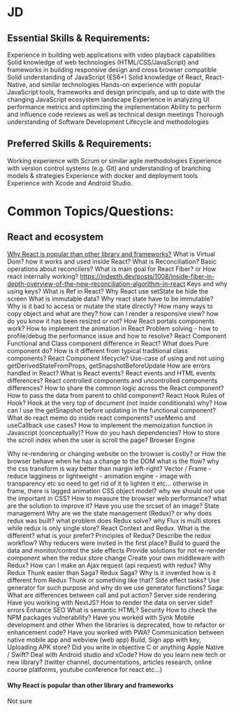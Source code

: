 # JD
## Essential Skills & Requirements:
Experience in building web applications with video playback capabilities
Solid knowledge of web technologies (HTML/CSS/JavaScript) and frameworks in building responsive design and cross browser compatible
Solid understanding of JavaScript (ES6+)
Solid knowledge of React, React-Native, and similar technologies
Hands-on experience with popular JavaScript tools, frameworks and design principals, and up to date with the changing JavaScript ecosystem landscape
Experience in analyzing UI performance metrics and optimizing the implementation
Ability to perform and influence code reviews as well as technical design meetings
Thorough understanding of Software Development Lifecycle and methodologies

## Preferred Skills & Requirements:
Working experience with Scrum or similar agile methodologies
Experience with version control systems (e.g. Git) and understanding of branching models & strategies
Experience with docker and deployment tools
Experience with Xcode and Android Studio.

# Common Topics/Questions:
## React and ecosystem
[Why React is popular than other library and frameworks?](#why-react-is-popular-than-other-library-and-frameworks)
What is Virtual Dom? how it works and used inside React?
What is Reconciliation? Basic operations about reconcilers?
What is main goal for React Fiber?  or How react internally working? https://indepth.dev/posts/1008/inside-fiber-in-depth-overview-of-the-new-reconciliation-algorithm-in-react
Keys and why using keys?
What is Ref in React?
Why React use setState be hide the screen
What is immutable data? Why react state have to be immutable?
Why is it bad to access or mutate the state directly?
How many ways to copy object and what are they?
how can I render a responsive view? how do you know it has been resized or not?
How React portals components work?
How to implement the animation in React
Problem solving - how to profile/debug the performance issue and how to resolve?
React Component
Functional and Class component difference in React?
What does Pure component do? How is it different from typical traditional class components?
React Component lifecycle?
Use-case of using and not using getDerivedStateFromProps, getSnapshotBeforeUpdate
How are errors handled in React?
What is React events? React events and HTML events differences?
React controlled components and uncontrolled components differences?
How to share the common logic across the React component?
How to pass the data from parent to child component?
React Hook
Rules of Hook?
Hook at the very top of document (not inside conditionals) why?
How can I use the getSnapshot before updating in the functional component?
What do react memo do inside react components?
useMemo and useCallback use cases?
How to implement the memoization function in Javascript (conceptually)? How do you hash dependencies?
How to store the scroll index when the user is scroll the page?
Browser Engine

Why re-rendering or changing website on the browser is costly? or  How the browser behave when he has a change to the DOM what is the flow?
why the css transform is way better than margin left-right?
Vector / Frame - reduce lagginess or lightweight - animation engine - image with transparency etc so need to get rid of it to lighten it etc… otherwise in frame, there is lagged animation
CSS object model?
why we should not use the important in CSS?
How to measure the browser web performance? what are the solution to improve it?
Have you use the srcset of an image?
State management
Why are we the state management (Redux)? or why does redux was built? what problem does Redux solve?
why Flux is multi stores while redux is only single store?
React Context and Redux. What is the different? what is your prefer?
Principles of Redux? Describe the redux workflow?
Why reducers were invited in the first place? Build to guard the data and monitor/control the side effects
Provide solutions for not re-render component when the redux store change
Create your own middleware with Redux?
How can I make an Ajax request (api request) with redux?
Why Redux Thunk easier than Saga?
Redux Saga? Why is it invented how is it different from Redux Thunk or something like that? Side effect tasks?
Use generator for such purpose and why do we use generator functions?
Saga: What are differences between call and put action?
Server side rendering
Have you working with NextJS?
How to render the data on server side?errors
Enhance SEO
What is semantic HTML?
Security
How to check the NPM packages vulnerability? 
Have you worked with Synk
Mobile development and other
When the libraries is deprecated, how to refactor or enhancement code?
Have you worked with PWA?
Communication between native mobile app and webview (web app)
Build, Sign app with key, Uploading APK store?
Did you write in objective C or anything Apple Native / Swift?
Deal with Android studio and xCode?
How do you learn new tech or new library? (twitter channel, documentations, articles research, online course platforms, youtube conference for react etc…)

#### Why React is popular than other library and frameworks  
Not sure